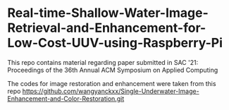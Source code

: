 # Real-time-Shallow-Water-Image-Retrieval-and-Enhancement-for-Low-Cost-UUV-using-Raspberry-Pi
This repo contains material regarding paper submitted in SAC '21: Proceedings of the 36th Annual ACM Symposium on Applied Computing

The codes for image restoration and enhancement were taken from this repo https://github.com/wangyanckxx/Single-Underwater-Image-Enhancement-and-Color-Restoration.git 
